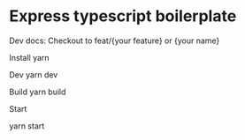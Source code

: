 # Express typescript boilerplate
Dev docs:
Checkout to feat/{your feature}
         or {your name}
         


Install
yarn

Dev
yarn dev

Build
yarn build

Start

yarn start
